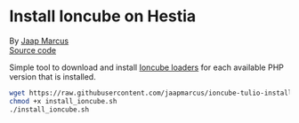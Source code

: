 # Install Ioncube on Hestia

By [Jaap Marcus](https://github.com/jaapmarcus/)  
[Source code](https://github.com/jaapmarcus/ioncube-tulio-installer)

Simple tool to download and install [Ioncube loaders](https://www.ioncube.com/loaders.php) for each available PHP version that is installed.

```bash
wget https://raw.githubusercontent.com/jaapmarcus/ioncube-tulio-installer/main/install_ioncube.sh
chmod +x install_ioncube.sh
./install_ioncube.sh
```
